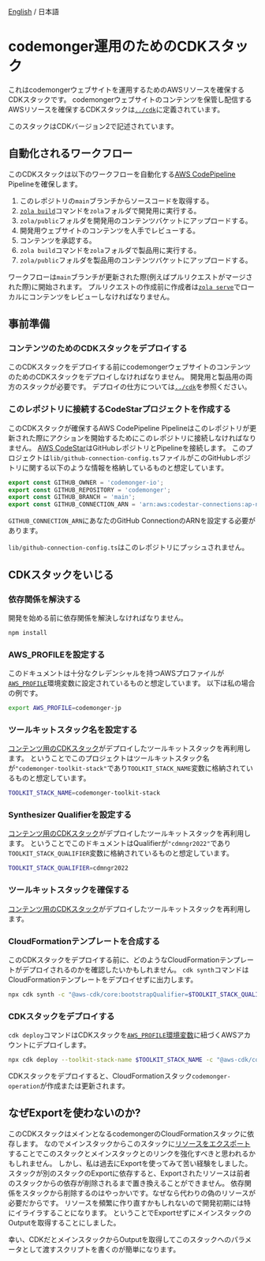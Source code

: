 [English](./README.md) / 日本語

# codemonger運用のためのCDKスタック

これはcodemongerウェブサイトを運用するためのAWSリソースを確保するCDKスタックです。
codemongerウェブサイトのコンテンツを保管し配信するAWSリソースを確保するCDKスタックは[`../cdk`](../cdk/README.ja.md)に定義されています。

このスタックはCDKバージョン2で記述されています。

## 自動化されるワークフロー

このCDKスタックは以下のワークフローを自動化する[AWS CodePipeline](https://docs.aws.amazon.com/codepipeline/latest/userguide/welcome.html) Pipelineを確保します。
1. このレポジトリの`main`ブランチからソースコードを取得する。
2. [`zola build`](https://www.getzola.org/documentation/getting-started/cli-usage/#build)コマンドを`zola`フォルダで開発用に実行する。
3. `zola/public`フォルダを開発用のコンテンツバケットにアップロードする。
4. 開発用ウェブサイトのコンテンツを人手でレビューする。
5. コンテンツを承認する。
6. `zola build`コマンドを`zola`フォルダで製品用に実行する。
7. `zola/public`フォルダを製品用のコンテンツバケットにアップロードする。

ワークフローは`main`ブランチが更新された際(例えばプルリクエストがマージされた際)に開始されます。
プルリクエストの作成前に作成者は[`zola serve`](https://www.getzola.org/documentation/getting-started/cli-usage/#serve)でローカルにコンテンツをレビューしなければなりません。

## 事前準備

### コンテンツのためのCDKスタックをデプロイする

このCDKスタックをデプロイする前にcodemongerウェブサイトのコンテンツのためのCDKスタックをデプロイしなければなりません。
開発用と製品用の両方のスタックが必要です。
デプロイの仕方については[`../cdk`](../cdk/README.ja.md)を参照ください。

### このレポジトリに接続するCodeStarプロジェクトを作成する

このCDKスタックが確保するAWS CodePipeline Pipelineはこのレポジトリが更新された際にアクションを開始するためにこのレポジトリに接続しなければなりません。
[AWS CodeStar](https://docs.aws.amazon.com/codestar/latest/userguide/welcome.html)はGitHubレポジトリとPipelineを接続します。
このプロジェクトは`lib/github-connection-config.ts`ファイルがこのGitHubレポジトリに関する以下のような情報を格納しているものと想定しています。

```ts
export const GITHUB_OWNER = 'codemonger-io';
export const GITHUB_REPOSITORY = 'codemonger';
export const GITHUB_BRANCH = 'main';
export const GITHUB_CONNECTION_ARN = 'arn:aws:codestar-connections:ap-northeast-1:<Account ID>:connection/<Connection ID>';
```

`GITHUB_CONNECTION_ARN`にあなたのGitHub ConnectionのARNを設定する必要があります。

`lib/github-connection-config.ts`はこのレポジトリにプッシュされません。

## CDKスタックをいじる

### 依存関係を解決する

開発を始める前に依存関係を解決しなければなりません。

```sh
npm install
```

### AWS_PROFILEを設定する

このドキュメントは十分なクレデンシャルを持つAWSプロファイルが[`AWS_PROFILE`](https://docs.aws.amazon.com/cli/latest/userguide/cli-configure-profiles.html)環境変数に設定されているものと想定しています。
以下は私の場合の例です。

```sh
export AWS_PROFILE=codemonger-jp
```

### ツールキットスタック名を設定する

[コンテンツ用のCDKスタック](../cdk/README.ja.md#ツールキットスタック名を設定する)がデプロイしたツールキットスタックを再利用します。
ということでこのプロジェクトはツールキットスタック名が`"codemonger-toolkit-stack"`であり`TOOLKIT_STACK_NAME`変数に格納されているものと想定しています。

```sh
TOOLKIT_STACK_NAME=codemonger-toolkit-stack
```

### Synthesizer Qualifierを設定する

[コンテンツ用のCDKスタック](../cdk/README.ja.md#synthesizer-qualifierを設定する)がデプロイしたツールキットスタックを再利用します。
ということでこのドキュメントはQualifierが`"cdmngr2022"`であり`TOOLKIT_STACK_QUALIFIER`変数に格納されているものと想定しています。

```sh
TOOLKIT_STACK_QUALIFIER=cdmngr2022
```

### ツールキットスタックを確保する

[コンテンツ用のCDKスタック](../cdk/README.ja.md#ツールキットスタックを確保する)がデプロイしたツールキットスタックを再利用します。

### CloudFormationテンプレートを合成する

このCDKスタックをデプロイする前に、どのようなCloudFormationテンプレートがデプロイされるのかを確認したいかもしれません。
`cdk synth`コマンドはCloudFormationテンプレートをデプロイせずに出力します。

```sh
npx cdk synth -c "@aws-cdk/core:bootstrapQualifier=$TOOLKIT_STACK_QUALIFIER"
```

### CDKスタックをデプロイする

`cdk deploy`コマンドはCDKスタックを[`AWS_PROFILE`環境変数](#aws_profileを設定する)に紐づくAWSアカウントにデプロイします。

```sh
npx cdk deploy --toolkit-stack-name $TOOLKIT_STACK_NAME -c "@aws-cdk/core:bootstrapQualifier=$TOOLKIT_STACK_QUALIFIER"
```

CDKスタックをデプロイすると、CloudFormationスタック`codemonger-operation`が作成または更新されます。

## なぜExportを使わないのか?

このCDKスタックはメインとなるcodemongerのCloudFormationスタックに依存します。
なのでメインスタックからこのスタックに[リソースをエクスポート](https://docs.aws.amazon.com/AWSCloudFormation/latest/UserGuide/using-cfn-stack-exports.html)することでこのスタックとメインスタックとのリンクを強化すべきと思われるかもしれません。
しかし、私は過去にExportを使ってみて苦い経験をしました。
スタックが別のスタックのExportに依存すると、Exportされたリソースは前者のスタックからの依存が削除されるまで置き換えることができません。
依存関係をスタックから削除するのはやっかいです。なぜなら代わりの偽のリソースが必要だからです。
リソースを頻繁に作り直すかもしれないので開発初期には特にイライラすることになります。
ということでExportせずにメインスタックのOutputを取得することにしました。

幸い、CDKだとメインスタックからOutputを取得してこのスタックへのパラメータとして渡すスクリプトを書くのが簡単になります。